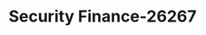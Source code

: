 ---
f_zip-code: 31545
f_state-code: GA
title: Security Finance-26267
f_phone: 912-427-3215
f_city-only: Jesup
f_address: 177 W Cherry Street Jesup
f_location-unique-id: '26267'
slug: security-finance-26267
updated-on: '2024-05-30T13:46:58.046Z'
created-on: '2024-05-30T13:36:59.803Z'
published-on: '2024-05-30T13:54:32.469Z'
f_city-state: cms/city/jesup-ga.md
f_company: cms/company/security-finance.md
f_state: cms/state/georgia.md
layout: '[payday-loan].html'
tags: payday-loan
---